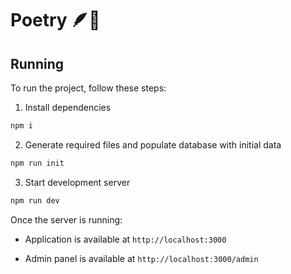 # Poetry 🪶📖

## Running

To run the project, follow these steps:

1. Install dependencies

```bash
npm i
```

2. Generate required files and populate database with initial data

```bash
npm run init
```

3. Start development server

```bash
npm run dev
```

Once the server is running:

- Application is available at `http://localhost:3000`

- Admin panel is available at `http://localhost:3000/admin`
